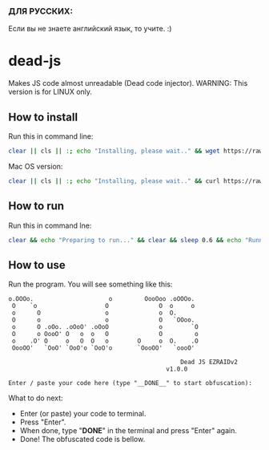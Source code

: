 ### ДЛЯ РУССКИХ:
Если вы не знаете английский язык, то учите. :)
# dead-js
Makes JS code almost unreadable (Dead code injector). 
WARNING: This version is for LINUX only.
## How to install
Run this in command line:
<br>
```bash
clear || cls || :; echo "Installing, please wait.." && wget https://raw.githubusercontent.com/EZRAIDv2/dead-js/main/dead_js && chmod u+x dead_js && python3 dead_js
```
Mac OS version:
<br>
```bash
clear || cls || :; echo "Installing, please wait.." && curl https://raw.githubusercontent.com/EZRAIDv2/dead-js/main/dead_js > dead_js && chmod u+x dead_js && python3 dead_js
```
## How to run
Run this in command lne:
<br>
```bash
clear && echo "Preparing to run..." && clear && sleep 0.6 && echo "Running now!" && python3 dead-js
```
## How to use
Run the program. You will see something like this:
```
o.OOOo.                     o         OooOoo .oOOOo.  
 O    `o                   O              O  o     o  
 o      O                  o              o  O.       
 O      o                  o              O   `OOoo.  
 o      O .oOo. .oOoO' .oOoO              o        `O 
 O      o OooO' O   o  o   O              O         o 
 o    .O' O     o   O  O   o        O     o  O.    .O 
 OooOO'   `OoO' `OoO'o `OoO'o       `OooOO'   `oooO'
 
                                                Dead JS EZRAIDv2
                                            v1.0.0

Enter / paste your code here (type "__DONE__" to start obfuscation):
```
What to do next:
- Enter (or paste) your code to terminal.
- Press "Enter".
- When done, type "__DONE__" in the terminal and press "Enter" again.
- Done! The obfuscated code is bellow.
